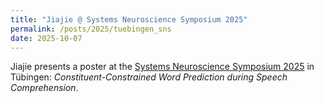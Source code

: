 ```yaml
---
title: "Jiajie @ Systems Neuroscience Symposium 2025"
permalink: /posts/2025/tuebingen_sns
date: 2025-10-07
---
```


Jiajie presents a poster at the [Systems Neuroscience Symposium 2025](https://meg.medizin.uni-tuebingen.de/sns_2025/posters.php) in Tübingen: _Constituent-Constrained Word Prediction during Speech Comprehension_.

